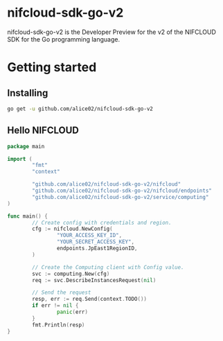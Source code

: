 # nifcloud-sdk-go-v2

nifcloud-sdk-go-v2 is the Developer Preview for the v2 of the NIFCLOUD SDK for the Go programming language.

# Getting started

## Installing

```sh
go get -u github.com/alice02/nifcloud-sdk-go-v2
```

## Hello NIFCLOUD

```go
package main

import (
        "fmt"
        "context"

        "github.com/alice02/nifcloud-sdk-go-v2/nifcloud"
        "github.com/alice02/nifcloud-sdk-go-v2/nifcloud/endpoints"
        "github.com/alice02/nifcloud-sdk-go-v2/service/computing"
)

func main() {
        // Create config with credentials and region.
        cfg := nifcloud.NewConfig(
                "YOUR_ACCESS_KEY_ID",
                "YOUR_SECRET_ACCESS_KEY",
                endpoints.JpEast1RegionID,
        )

        // Create the Computing client with Config value.
        svc := computing.New(cfg)
        req := svc.DescribeInstancesRequest(nil)

        // Send the request
        resp, err := req.Send(context.TODO())
        if err != nil {
                panic(err)
        }
        fmt.Println(resp)
}
```
